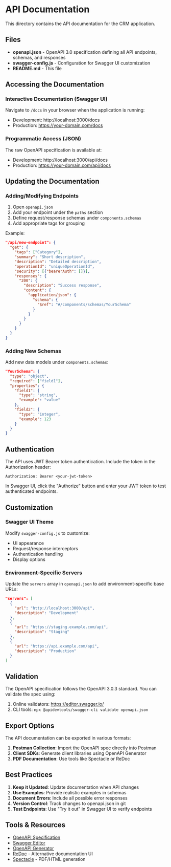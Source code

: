 # API Documentation

This directory contains the API documentation for the CRM application.

## Files

- **openapi.json** - OpenAPI 3.0 specification defining all API endpoints, schemas, and responses
- **swagger-config.js** - Configuration for Swagger UI customization
- **README.md** - This file

## Accessing the Documentation

### Interactive Documentation (Swagger UI)
Navigate to `/docs` in your browser when the application is running:
- Development: http://localhost:3000/docs
- Production: https://your-domain.com/docs

### Programmatic Access (JSON)
The raw OpenAPI specification is available at:
- Development: http://localhost:3000/api/docs
- Production: https://your-domain.com/api/docs

## Updating the Documentation

### Adding/Modifying Endpoints

1. Open `openapi.json`
2. Add your endpoint under the `paths` section
3. Define request/response schemas under `components.schemas`
4. Add appropriate tags for grouping

Example:
```json
"/api/new-endpoint": {
  "get": {
    "tags": ["Category"],
    "summary": "Short description",
    "description": "Detailed description",
    "operationId": "uniqueOperationId",
    "security": [{"bearerAuth": []}],
    "responses": {
      "200": {
        "description": "Success response",
        "content": {
          "application/json": {
            "schema": {
              "$ref": "#/components/schemas/YourSchema"
            }
          }
        }
      }
    }
  }
}
```

### Adding New Schemas

Add new data models under `components.schemas`:

```json
"YourSchema": {
  "type": "object",
  "required": ["field1"],
  "properties": {
    "field1": {
      "type": "string",
      "example": "value"
    },
    "field2": {
      "type": "integer",
      "example": 123
    }
  }
}
```

## Authentication

The API uses JWT Bearer token authentication. Include the token in the Authorization header:

```
Authorization: Bearer <your-jwt-token>
```

In Swagger UI, click the "Authorize" button and enter your JWT token to test authenticated endpoints.

## Customization

### Swagger UI Theme

Modify `swagger-config.js` to customize:
- UI appearance
- Request/response interceptors
- Authentication handling
- Display options

### Environment-Specific Servers

Update the `servers` array in `openapi.json` to add environment-specific base URLs:

```json
"servers": [
  {
    "url": "http://localhost:3000/api",
    "description": "Development"
  },
  {
    "url": "https://staging.example.com/api",
    "description": "Staging"
  },
  {
    "url": "https://api.example.com/api",
    "description": "Production"
  }
]
```

## Validation

The OpenAPI specification follows the OpenAPI 3.0.3 standard. You can validate the spec using:

1. Online validators: https://editor.swagger.io/
2. CLI tools: `npx @apidevtools/swagger-cli validate openapi.json`

## Export Options

The API documentation can be exported in various formats:

1. **Postman Collection**: Import the OpenAPI spec directly into Postman
2. **Client SDKs**: Generate client libraries using OpenAPI Generator
3. **PDF Documentation**: Use tools like Spectacle or ReDoc

## Best Practices

1. **Keep it Updated**: Update documentation when API changes
2. **Use Examples**: Provide realistic examples in schemas
3. **Document Errors**: Include all possible error responses
4. **Version Control**: Track changes to openapi.json in git
5. **Test Endpoints**: Use "Try it out" in Swagger UI to verify endpoints

## Tools & Resources

- [OpenAPI Specification](https://swagger.io/specification/)
- [Swagger Editor](https://editor.swagger.io/)
- [OpenAPI Generator](https://openapi-generator.tech/)
- [ReDoc](https://github.com/Redocly/redoc) - Alternative documentation UI
- [Spectacle](https://github.com/sourcey/spectacle) - PDF/HTML generation